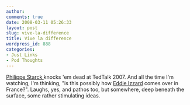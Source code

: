 ```yaml
---
author:
comments: true
date: 2008-03-11 05:26:33
layout: post
slug: vive-la-difference
title: Vive la difference
wordpress_id: 888
categories:
- Just Links
- Pod Thoughts
---
```


[Philippe Starck ](http://www.ted.com/talks/view/id/197)knocks 'em dead at TedTalk 2007. And all the time I'm watching, I'm thinking, "is this possibly how [Eddie Izzard](http://www.youtube.com/watch?v=x1sQkEfAdfY) comes over in France?". Laughs, yes, and pathos too, but somewhere, deep beneath the surface, some rather stimulating ideas.
